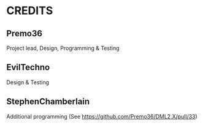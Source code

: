# CREDITS
## Premo36
Project lead, Design, Programming & Testing

## EvilTechno
Design & Testing

## StephenChamberlain
Additional programming (See https://github.com/Premo36/DML2.X/pull/33)

